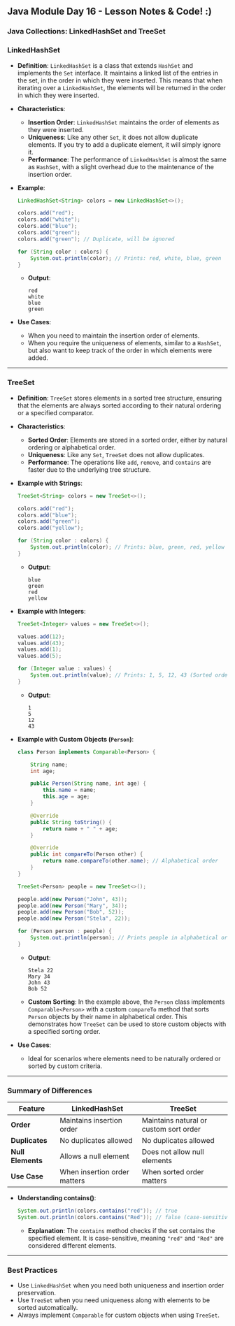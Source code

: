 ## Java Module Day 16 - Lesson Notes & Code! :)

### Java Collections: LinkedHashSet and TreeSet

### LinkedHashSet

- **Definition**: `LinkedHashSet` is a class that extends `HashSet` and implements the `Set` interface. It maintains a linked list of the entries in the set, in the order in which they were inserted. This means that when iterating over a `LinkedHashSet`, the elements will be returned in the order in which they were inserted.

- **Characteristics**:
  - **Insertion Order**: `LinkedHashSet` maintains the order of elements as they were inserted.
  - **Uniqueness**: Like any other `Set`, it does not allow duplicate elements. If you try to add a duplicate element, it will simply ignore it.
  - **Performance**: The performance of `LinkedHashSet` is almost the same as `HashSet`, with a slight overhead due to the maintenance of the insertion order.

- **Example**:
  ```java
  LinkedHashSet<String> colors = new LinkedHashSet<>();

  colors.add("red");
  colors.add("white");
  colors.add("blue");
  colors.add("green");
  colors.add("green"); // Duplicate, will be ignored

  for (String color : colors) {
      System.out.println(color); // Prints: red, white, blue, green
  }
  ```
  - **Output**:
    ```
    red
    white
    blue
    green
    ```

- **Use Cases**:
  - When you need to maintain the insertion order of elements.
  - When you require the uniqueness of elements, similar to a `HashSet`, but also want to keep track of the order in which elements were added.

---

### TreeSet

- **Definition**: `TreeSet` stores elements in a sorted tree structure, ensuring that the elements are always sorted according to their natural ordering or a specified comparator.

- **Characteristics**:
  - **Sorted Order**: Elements are stored in a sorted order, either by natural ordering or alphabetical order.
  - **Uniqueness**: Like any `Set`, `TreeSet` does not allow duplicates.
  - **Performance**: The operations like `add`, `remove`, and `contains` are faster due to the underlying tree structure.

- **Example with Strings**:
  ```java
  TreeSet<String> colors = new TreeSet<>();

  colors.add("red");
  colors.add("blue");
  colors.add("green");
  colors.add("yellow");

  for (String color : colors) {
      System.out.println(color); // Prints: blue, green, red, yellow (Sorted order)
  }
  ```
  - **Output**:
    ```
    blue
    green
    red
    yellow
    ```

- **Example with Integers**:
  ```java
  TreeSet<Integer> values = new TreeSet<>();

  values.add(12);
  values.add(43);
  values.add(1);
  values.add(5);

  for (Integer value : values) {
      System.out.println(value); // Prints: 1, 5, 12, 43 (Sorted order)
  }
  ```
  - **Output**:
    ```
    1
    5
    12
    43
    ```

- **Example with Custom Objects (`Person`)**:
  ```java
  class Person implements Comparable<Person> {

      String name;
      int age;

      public Person(String name, int age) {
          this.name = name;
          this.age = age;
      }

      @Override
      public String toString() {
          return name + " " + age;
      }

      @Override
      public int compareTo(Person other) {
          return name.compareTo(other.name); // Alphabetical order
      }
  }

  TreeSet<Person> people = new TreeSet<>();

  people.add(new Person("John", 43));
  people.add(new Person("Mary", 34));
  people.add(new Person("Bob", 52));
  people.add(new Person("Stela", 22));

  for (Person person : people) {
      System.out.println(person); // Prints people in alphabetical order of their names
  }
  ```
  - **Output**:
    ```
    Stela 22
    Mary 34
    John 43
    Bob 52
    ```

  - **Custom Sorting**: In the example above, the `Person` class implements `Comparable<Person>` with a custom `compareTo` method that sorts `Person` objects by their name in alphabetical order. This demonstrates how `TreeSet` can be used to store custom objects with a specified sorting order.

- **Use Cases**:
  - Ideal for scenarios where elements need to be naturally ordered or sorted by custom criteria.

---

### Summary of Differences

| Feature            | LinkedHashSet                    | TreeSet                               |
|--------------------|----------------------------------|---------------------------------------|
| **Order**          | Maintains insertion order        | Maintains natural or custom sort order|
| **Duplicates**     | No duplicates allowed            | No duplicates allowed                 |
| **Null Elements**  | Allows a null element            | Does not allow null elements          |
| **Use Case**       | When insertion order matters     | When sorted order matters             |

- **Understanding contains()**:
  ```java
  System.out.println(colors.contains("red")); // true
  System.out.println(colors.contains("Red")); // false (case-sensitive)
  ```

  - **Explanation**: The `contains` method checks if the set contains the specified element. It is case-sensitive, meaning `"red"` and `"Red"` are considered different elements.

---

### Best Practices

- Use `LinkedHashSet` when you need both uniqueness and insertion order preservation.
- Use `TreeSet` when you need uniqueness along with elements to be sorted automatically.
- Always implement `Comparable` for custom objects when using `TreeSet`.
